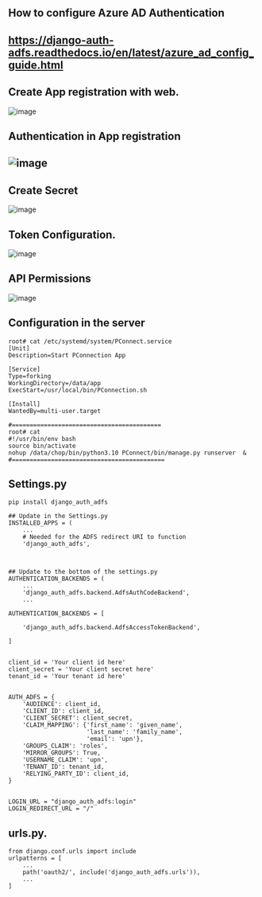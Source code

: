 ## How to configure Azure AD Authentication
## https://django-auth-adfs.readthedocs.io/en/latest/azure_ad_config_guide.html

## Create App registration with web.
![image](https://github.com/user-attachments/assets/64dda176-199e-4ea3-9e8e-01e93074074a)

## Authentication in App registration
## ![image](https://github.com/user-attachments/assets/8f0206c7-c4ed-49f6-8042-d312c30f9932)

## Create Secret
![image](https://github.com/user-attachments/assets/94c18de2-a448-4d47-b732-4d2ed75246e7)

## Token Configuration.
![image](https://github.com/user-attachments/assets/502b2cc1-6c85-48af-9fb1-0f1a00be58db)

## API Permissions
![image](https://github.com/user-attachments/assets/bd89eb72-b859-4153-a697-d1420c6c575c)

## Configuration in the server
```
root# cat /etc/systemd/system/PConnect.service
[Unit]
Description=Start PConnection App

[Service]
Type=forking
WorkingDirectory=/data/app
ExecStart=/usr/local/bin/PConnection.sh

[Install]
WantedBy=multi-user.target
```
```
#==========================================
root# cat 
#!/usr/bin/env bash
source bin/activate
nohup /data/chop/bin/python3.10 PConnect/bin/manage.py runserver  &
#===========================================
```
## Settings.py
```
pip install django_auth_adfs

## Update in the Settings.py
INSTALLED_APPS = (
    ...
    # Needed for the ADFS redirect URI to function
    'django_auth_adfs',



## Update to the bottom of the settings.py
AUTHENTICATION_BACKENDS = (
    ...
    'django_auth_adfs.backend.AdfsAuthCodeBackend',
    ...

AUTHENTICATION_BACKENDS = [

    'django_auth_adfs.backend.AdfsAccessTokenBackend',

]


client_id = 'Your client id here'
client_secret = 'Your client secret here'
tenant_id = 'Your tenant id here'


AUTH_ADFS = {
    'AUDIENCE': client_id,
    'CLIENT_ID': client_id,
    'CLIENT_SECRET': client_secret,
    'CLAIM_MAPPING': {'first_name': 'given_name',
                      'last_name': 'family_name',
                      'email': 'upn'},
    'GROUPS_CLAIM': 'roles',
    'MIRROR_GROUPS': True,
    'USERNAME_CLAIM': 'upn',
    'TENANT_ID': tenant_id,
    'RELYING_PARTY_ID': client_id,
}

    
LOGIN_URL = "django_auth_adfs:login"
LOGIN_REDIRECT_URL = "/"
```
## urls.py.
```
from django.conf.urls import include
urlpatterns = [
    ...
    path('oauth2/', include('django_auth_adfs.urls')),
    ...
]
```

